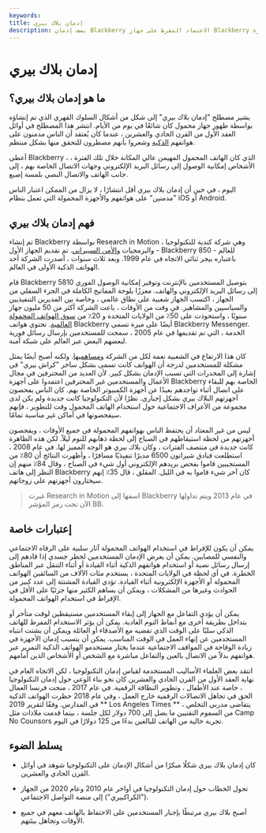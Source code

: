 ```yaml
---
keywords: 
title: إدمان بلاك بيري
description: يصف إدمان Blackberry الاعتماد المفرط على جهاز Blackberry اللاسلكي ، وهو هاتف ذكي شائع قبل أن ترتفع الخيارات الأخرى إلى الصدارة.
---
```


# إدمان بلاك بيري
## ما هو إدمان بلاك بيري؟

يشير مصطلح "إدمان بلاك بيري" إلى شكل من أشكال السلوك القهري الذي تم إنشاؤه بواسطة ظهور جهاز محمول كان شائعًا في يوم من الأيام. انتشر هذا المصطلح في أوائل العقد الأول من القرن الحادي والعشرين ، عندما كان يُعتقد أن الناس مدمنون على هواتفهم [الذكية](/smartphone) وشعروا بأنهم مضطرون للتحقق منها بشكل منتظم.

أعطى Blackberry ، الذي كان الهاتف المحمول المهيمن عالي المكانة خلال تلك الفترة ، الأشخاص إمكانية الوصول إلى رسائل البريد الإلكتروني وجهات الاتصال الخاصة بهم ، إلى جانب الهاتف والاتصال النصي بلمسة إصبع.

اليوم ، في حين أن إدمان بلاك بيري أقل انتشارًا ، لا يزال من الممكن اعتبار الناس "مدمنين" على هواتفهم والأجهزة المحمولة التي تعمل بنظام iOS أو Android.

## فهم إدمان بلاك بيري

تم إنشاء Blackberry بواسطة Research in Motion ، وهي شركة كندية للتكنولوجيا والبرمجيات [والأمن السيبراني](/cybersecurity). تم تقديم الجهاز الأول - Blackberry 850 - للعالم باعتباره بيجر ثنائي الاتجاه في عام 1999. وبعد ثلاث سنوات ، أصدرت الشركة أحد الهواتف الذكية الأولى في العالم.

قام Blackberry 5810 بتوصيل المستخدمين بالإنترنت وتوفير إمكانية الوصول الفوري إلى رسائل البريد الإلكتروني والهاتف. معززًا بلوحة المفاتيح الكاملة في الجزء السفلي من الجهاز ، اكتسب الجهاز شعبية على نطاق عالمي ، وخاصة بين المديرين التنفيذيين والسياسيين والمشاهير. في وقت من الأوقات ، باعت الشركة أكثر من 50 مليون جهاز سنويًا ، واستحوذت على 50٪ من الولايات المتحدة و 20٪ من [سوق الهواتف المحمولة العالمية](/market). تحتوي هواتف Blackberry أيضًا على ميزة تسمى Blackberry Messenger. الخدمة ، التي تم تقديمها في عام 2005 ، سمحت للمستخدمين بإرسال رسائل فورية لبعضهم البعض عبر العالم على شبكة آمنة.

كان هذا الارتفاع في الشعبية نعمة لكل من الشركة [ومساهميها](/shareholder). ولكنه أصبح أيضًا يمثل مشكلة للمستخدمين لدرجة أن الهواتف كانت تسمى بشكل ساخر "كراش بيري" في إشارة إلى المخدرات التي تسبب الإدمان بشكل كبير. لأن العديد من المحترفين في مجال الأعمال والمستخدمين غير المحترفين اعتمدوا على أجهزة Blackberry الخاصة بهم للبقاء على اتصال أثناء تواجدهم بعيدًا عن أجهزة الكمبيوتر الخاصة بهم. كان الناس يفحصون أجهزتهم البلاك بيري بشكل إجباري. نظرًا لأن التكنولوجيا كانت جديدة ولم يكن لدى مجموعة من الأعراف الاجتماعية حول استخدام الهاتف المحمول وقت للتطوير ، فإنهم سيفحصونها في أماكن غير مناسبة تمامًا.

ليس من غير المعتاد أن يحتفظ الناس بهواتفهم المحمولة في جميع الأوقات ، ويفحصون أجهزتهم من لحظة استيقاظهم في الصباح إلى لحظة ذهابهم للنوم ليلاً. لكن هذه الظاهرة كانت جديدة في منتصف الفترات ، وكان بلاك بيري هو الوجه المميز لها. في عام 2008 ، استطلعت فنادق شيراتون 6500 مديرًا تنفيذيًا مسافرًا ، وأظهرت النتائج أن 80٪ من المستجيبين قاموا بفحص بريدهم الإلكتروني أول شيء في الصباح ، وقال 84٪ منهم إن النظر إلى هاتف Blackberry كان آخر شيء قاموا به في الليل. المقلق ، قال 35٪ إنهم سيختارون أجهزتهم على زوجاتهم.

> غيرت Research in Motion اسمها إلى Blackberry في عام 2013 ويتم تداولها الآن تحت رمز المؤشر BB.

>

## إعتبارات خاصة

يمكن أن يكون للإفراط في استخدام الهواتف المحمولة آثار سلبية على الرفاه الاجتماعي والنفسي للمصابين. يمكن أن يعرض الإدمان المستخدمين لخطر جسدي إذا قادهم إلى إرسال رسائل نصية أو استخدام هواتفهم الذكية أثناء القيادة أو أثناء التنقل عبر المناطق الخطرة. في أي لحظة في الولايات المتحدة ، يستخدم مئات الآلاف من السائقين الهواتف المحمولة أو الأجهزة الإلكترونية أثناء القيادة. تؤدي القيادة المشتتة إلى عدد كبير من الحوادث وغيرها من المشكلات ، ويمكن أن يساهم الكثير منها جزئيًا على الأقل في الإفراط في استخدام الهواتف المحمولة.

يمكن أن يؤدي التفاعل مع الجهاز إلى إبقاء المستخدمين مستيقظين لوقت متأخر أو يتداخل بطريقة أخرى مع أنماط النوم العادية. يمكن أن يؤثر الاستخدام المفرط للهاتف الذكي سلبًا على الوقت الذي تقضيه مع الأصدقاء أو العائلة ويمكن أن يشتت انتباه المستخدمين عن إنهاء العمل في الوقت المناسب. يمكن أن يتسبب إدمان الأجهزة في زيادة الوقاحة في المواقف الاجتماعية عندما يختار مستخدمو الهواتف الذكية التمرير عبر هواتفهم بدلاً من الاتصال بالعين والتفاعل مباشرة مع الشخص أو الأشخاص الذين أمامهم.

انتقد بعض العلماء الأساليب المستخدمة لقياس إدمان التكنولوجيا ، لكن الاتجاه العام في نهاية العقد الأول من القرن الحادي والعشرين كان نحو بناء الوعي حول إدمان التكنولوجيا ، خاصة عند الأطفال ، وتطوير النظافة الرقمية. في عام 2017 ، منحت فرنسا العمال الحق في تجاهل الاتصالات الرقمية خارج العمل ، وفي عام 2018 حظرت الهواتف الذكية في المدارس. وفقًا لتقرير 2019 ** Los Angeles Times ** ، يتقاضى مدربي التخلص من السموم التقنيين ما يصل إلى 700 دولار لكل جلسة ، بينما قدمت ملاذات مثل Camp No Counsors تجربة خالية من الهاتف للبالغين بدءًا من 125 دولارًا في اليوم.

## يسلط الضوء

- كان إدمان بلاك بيري شكلًا مبكرًا من أشكال الإدمان على التكنولوجيا شوهد في أوائل القرن الحادي والعشرين.

- تحول الخطاب حول إدمان التكنولوجيا في أواخر عام 2010 وعام 2020 من الجهاز ("الكراكبيري") إلى منصة التواصل الاجتماعي.

- أصبح بلاك بيري مرتبطًا بإجبار المستخدمين على الاحتفاظ بالهاتف معهم في جميع الأوقات وتجاهل بيئتهم.

